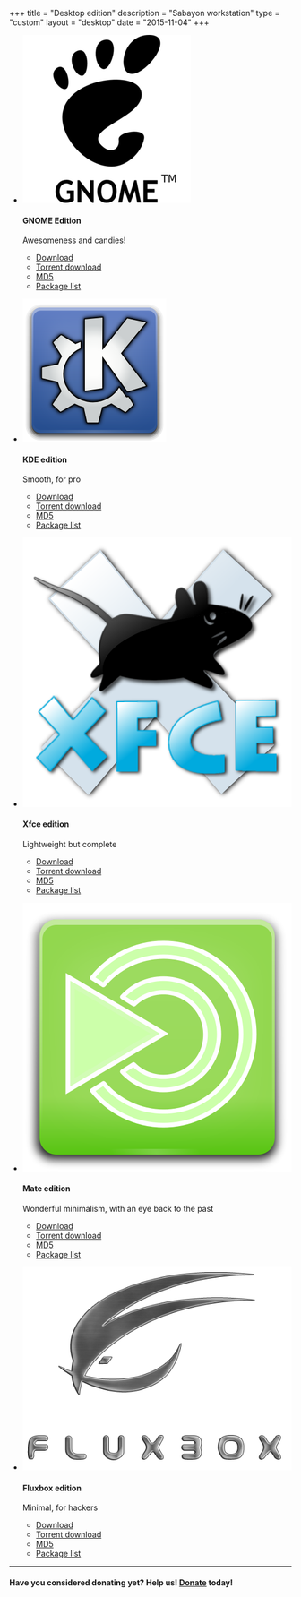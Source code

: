+++
title = "Desktop edition"
description = "Sabayon workstation"
type = "custom"
layout = "desktop"
date = "2015-11-04"
+++

* [![GNOME logo](/img/gnome-logo.png)](http://dl.sabayon.org/stable/Sabayon_Linux_17.03_amd64_GNOME.iso)

    #### GNOME Edition

    Awesomeness and candies!
    * [Download](http://dl.sabayon.org/stable/Sabayon_Linux_17.03_amd64_GNOME.iso)
    * [Torrent download](http://dl.sabayon.org/stable/Sabayon_Linux_17.03_amd64_GNOME.iso.torrent)
    * [MD5](http://dl.sabayon.org/stable/Sabayon_Linux_17.03_amd64_GNOME.iso.md5)
    * [Package list](http://dl.sabayon.org/stable/Sabayon_Linux_17.03_amd64_GNOME.iso.pkglist)

* [![KDE logo](/img/kde-logo.png)](http://dl.sabayon.org/stable/Sabayon_Linux_17.03_amd64_KDE.iso)

    #### KDE edition

    Smooth, for pro
    * [Download](http://dl.sabayon.org/stable/Sabayon_Linux_17.03_amd64_KDE.iso)
    * [Torrent download](http://dl.sabayon.org/stable/Sabayon_Linux_17.03_amd64_KDE.iso.torrent)
    * [MD5](http://dl.sabayon.org/stable/Sabayon_Linux_17.03_amd64_KDE.iso.md5)
    * [Package list](http://dl.sabayon.org/stable/Sabayon_Linux_17.03_amd64_KDE.iso.pkglist)

* [![Xfce logo](/img/xfce-logo.png)](http://dl.sabayon.org/stable/Sabayon_Linux_17.03_amd64_Xfce.iso)

    #### Xfce edition

    Lightweight but complete
    * [Download](http://dl.sabayon.org/stable/Sabayon_Linux_17.03_amd64_Xfce.iso)
    * [Torrent download](http://dl.sabayon.org/stable/Sabayon_Linux_17.03_amd64_Xfce.iso.torrent)
    * [MD5](http://dl.sabayon.org/stable/Sabayon_Linux_17.03_amd64_Xfce.iso.md5)
    * [Package list](http://dl.sabayon.org/stable/Sabayon_Linux_17.03_amd64_Xfce.iso.pkglist)

* [![Mate logo](/img/mate-logo.png)](http://dl.sabayon.org/stable/Sabayon_Linux_17.03_amd64_MATE.iso)

    #### Mate edition

    Wonderful minimalism, with an eye back to the past
    * [Download](http://dl.sabayon.org/stable/Sabayon_Linux_17.03_amd64_MATE.iso)
    * [Torrent download](http://dl.sabayon.org/stable/Sabayon_Linux_17.03_amd64_MATE.iso.torrent)
    * [MD5](http://dl.sabayon.org/stable/Sabayon_Linux_17.03_amd64_MATE.iso.md5)
    * [Package list](http://dl.sabayon.org/stable/Sabayon_Linux_17.03_amd64_MATE.iso.pkglist)

* [![Fluxbox logo](/img/fluxbox-logo.png)](http://dl.sabayon.org/stable/Sabayon_Linux_17.03_amd64_Minimal.iso)

    #### Fluxbox edition

    Minimal, for hackers
    * [Download](http://dl.sabayon.org/stable/Sabayon_Linux_17.03_amd64_Minimal.iso)
    * [Torrent download](http://dl.sabayon.org/stable/Sabayon_Linux_17.03_amd64_Minimal.iso.torrent)
    * [MD5](http://dl.sabayon.org/stable/Sabayon_Linux_17.03_amd64_Minimal.iso.md5)
    * [Package list](http://dl.sabayon.org/stable/Sabayon_Linux_17.03_amd64_Minimal.iso.pkglist)

<hr>

#### Have you considered donating yet? Help us! [Donate](/donate) today!
